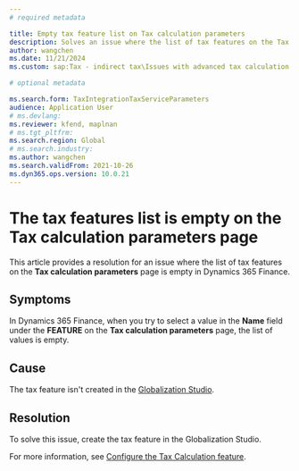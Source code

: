 ```yaml
---
# required metadata

title: Empty tax feature list on Tax calculation parameters
description: Solves an issue where the list of tax features on the Tax calculation parameters page is empty.
author: wangchen
ms.date: 11/21/2024
ms.custom: sap:Tax - indirect tax\Issues with advanced tax calculation

# optional metadata

ms.search.form: TaxIntegrationTaxServiceParameters
audience: Application User
# ms.devlang: 
ms.reviewer: kfend, maplnan
# ms.tgt_pltfrm: 
ms.search.region: Global
# ms.search.industry: 
ms.author: wangchen
ms.search.validFrom: 2021-10-26
ms.dyn365.ops.version: 10.0.21
---
```

# The tax features list is empty on the Tax calculation parameters page

This article provides a resolution for an issue where the list of tax features on the **Tax calculation parameters** page is empty in Dynamics 365 Finance.

## Symptoms

In Dynamics 365 Finance, when you try to select a value in the **Name** field under the **FEATURE** on the **Tax calculation parameters** page, the list of values is empty.

## Cause

The tax feature isn't created in the [Globalization Studio](/dynamics365/finance/localizations/global/globalization-studio-overview).

## Resolution

To solve this issue, create the tax feature in the Globalization Studio.

For more information, see [Configure the Tax Calculation feature](/dynamics365/finance/localizations/global/global-get-started-with-tax-calculation-service#configure-the-tax-calculation-feature).
